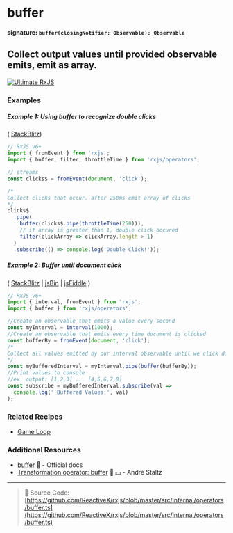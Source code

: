 # buffer

#### signature: `buffer(closingNotifier: Observable): Observable`

## Collect output values until provided observable emits, emit as array.

[![Ultimate RxJS](https://drive.google.com/uc?export=view&id=1htrban3k3Z8CxiKwEV6bdmxW5Wu8xdWX "Ultimate RxJS")](https://ultimatecourses.com/courses/rxjs?ref=4)

### Examples

##### Example 1: Using buffer to recognize double clicks

(
[StackBlitz](https://stackblitz.com/edit/typescript-x5zyn5?file=index.ts&devtoolsheight=50))

```js
// RxJS v6+
import { fromEvent } from 'rxjs';
import { buffer, filter, throttleTime } from 'rxjs/operators';

// streams
const clicks$ = fromEvent(document, 'click');

/*
Collect clicks that occur, after 250ms emit array of clicks
*/
clicks$
  .pipe(
    buffer(clicks$.pipe(throttleTime(250))),
    // if array is greater than 1, double click occured
    filter(clickArray => clickArray.length > 1)
  )
  .subscribe(() => console.log('Double Click!'));
```

##### Example 2: Buffer until document click

(
[StackBlitz](https://stackblitz.com/edit/typescript-nwp2cl?file=index.ts&devtoolsheight=50)
| [jsBin](http://jsbin.com/fazimarajo/edit?js,console,output) |
[jsFiddle](https://jsfiddle.net/btroncone/7451s67k/) )

```js
// RxJS v6+
import { interval, fromEvent } from 'rxjs';
import { buffer } from 'rxjs/operators';

//Create an observable that emits a value every second
const myInterval = interval(1000);
//Create an observable that emits every time document is clicked
const bufferBy = fromEvent(document, 'click');
/*
Collect all values emitted by our interval observable until we click document. This will cause the bufferBy Observable to emit a value, satisfying the buffer. Pass us all collected values since last buffer as an array.
*/
const myBufferedInterval = myInterval.pipe(buffer(bufferBy));
//Print values to console
//ex. output: [1,2,3] ... [4,5,6,7,8]
const subscribe = myBufferedInterval.subscribe(val =>
  console.log(' Buffered Values:', val)
);
```

### Related Recipes

- [Game Loop](../../recipes/gameloop.md)

### Additional Resources

- [buffer](https://rxjs-dev.firebaseapp.com/api/operators/buffer) 📰 -
  Official docs
- [Transformation operator: buffer](https://egghead.io/lessons/rxjs-transformation-operator-buffer?course=rxjs-beyond-the-basics-operators-in-depth)
  🎥 💵 - André Staltz

---

> 📁 Source Code:
> [https://github.com/ReactiveX/rxjs/blob/master/src/internal/operators/buffer.ts](https://github.com/ReactiveX/rxjs/blob/master/src/internal/operators/buffer.ts)
